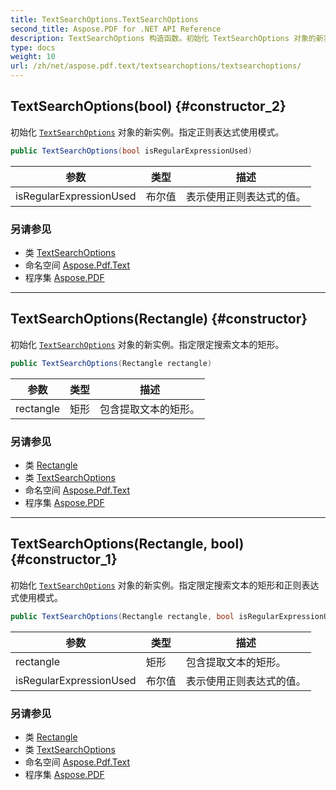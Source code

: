 ```yaml
---
title: TextSearchOptions.TextSearchOptions
second_title: Aspose.PDF for .NET API Reference
description: TextSearchOptions 构造函数。初始化 TextSearchOptions 对象的新实例。指定正则表达式使用模式
type: docs
weight: 10
url: /zh/net/aspose.pdf.text/textsearchoptions/textsearchoptions/
---
```

## TextSearchOptions(bool) {#constructor_2}

初始化 [`TextSearchOptions`](../) 对象的新实例。指定正则表达式使用模式。

```csharp
public TextSearchOptions(bool isRegularExpressionUsed)
```

| 参数 | 类型 | 描述 |
| --- | --- | --- |
| isRegularExpressionUsed | 布尔值 | 表示使用正则表达式的值。 |

### 另请参见

* 类 [TextSearchOptions](../)
* 命名空间 [Aspose.Pdf.Text](../../../aspose.pdf.text/)
* 程序集 [Aspose.PDF](../../../)

---

## TextSearchOptions(Rectangle) {#constructor}

初始化 [`TextSearchOptions`](../) 对象的新实例。指定限定搜索文本的矩形。

```csharp
public TextSearchOptions(Rectangle rectangle)
```

| 参数 | 类型 | 描述 |
| --- | --- | --- |
| rectangle | 矩形 | 包含提取文本的矩形。 |

### 另请参见

* 类 [Rectangle](../../../aspose.pdf/rectangle/)
* 类 [TextSearchOptions](../)
* 命名空间 [Aspose.Pdf.Text](../../../aspose.pdf.text/)
* 程序集 [Aspose.PDF](../../../)

---

## TextSearchOptions(Rectangle, bool) {#constructor_1}

初始化 [`TextSearchOptions`](../) 对象的新实例。指定限定搜索文本的矩形和正则表达式使用模式。

```csharp
public TextSearchOptions(Rectangle rectangle, bool isRegularExpressionUsed)
```

| 参数 | 类型 | 描述 |
| --- | --- | --- |
| rectangle | 矩形 | 包含提取文本的矩形。 |
| isRegularExpressionUsed | 布尔值 | 表示使用正则表达式的值。 |

### 另请参见

* 类 [Rectangle](../../../aspose.pdf/rectangle/)
* 类 [TextSearchOptions](../)
* 命名空间 [Aspose.Pdf.Text](../../../aspose.pdf.text/)
* 程序集 [Aspose.PDF](../../../)